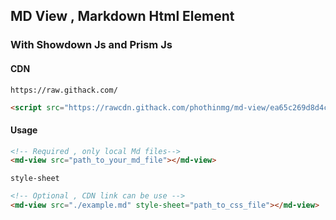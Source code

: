 ## MD View , Markdown Html Element

### With Showdown Js and Prism Js

#### CDN

`https://raw.githack.com/`

```html
<script src="https://rawcdn.githack.com/phothinmg/md-view/ea65c269d8d4c81b7d8d45568f00114627c927f3/src/md-view.min.js"></script>
```

#### Usage

```html
<!-- Required , only local Md files-->
<md-view src="path_to_your_md_file"></md-view>
```

`style-sheet`

```html
<!-- Optional , CDN link can be use -->
<md-view src="./example.md" style-sheet="path_to_css_file"></md-view>
```
